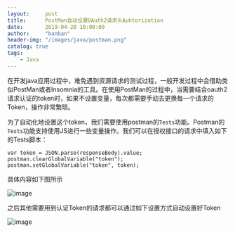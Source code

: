 ```yaml
---
layout:     post
title:      PostMan自动设置OAuth2请求头Auhtorization
date:       2019-04-28 10:00:00
author:     "banban"
header-img: "/images/java/postman.png"
catalog: true
tags:
    - Java
---
```


在开发java应用过程中，难免遇到资源请求的测试过程，一般开发过程中会借助类似PostMan或者Insomnia的工具。在使用PostMan的过程中，当需要结合oauth2请求认证的token时，如果不设置变量，每次都需要手动去更换每一个请求的Token，操作非常繁琐。

为了自动化地设置这个token，我们需要使用postman的`Tests`功能。Postman的`Tests`功能支持使用JS进行一些变量操作。我们可以在授权接口的请求中填入如下的Tests脚本：
```
var token = JSON.parse(responseBody).value;
postman.clearGlobalVariable("token");
postman.setGlobalVariable("token", token);
```
具体内容如下图所示

![image](/images/java/postman_test.jpg)

之后其他需要用到认证Token的请求都可以通过如下设置方式自动设置好Token

![image](/images/java/postman_req.png)